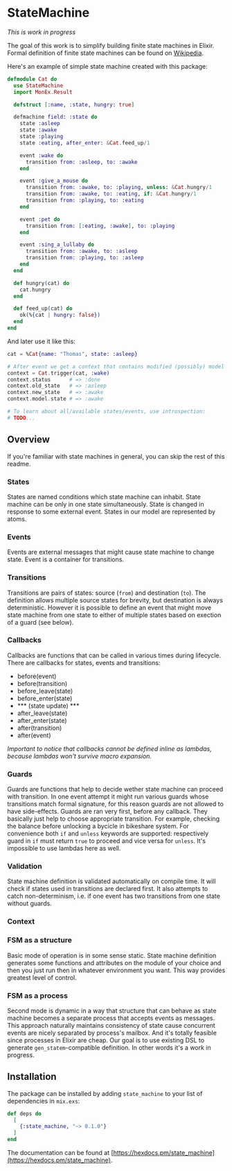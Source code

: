 # StateMachine

*This is work in progress*

The goal of this work is to simplify building finite state machines in Elixir. Formal definition of finite state machines can be found on [Wikipedia](https://en.wikipedia.org/wiki/Finite-state_machine).

Here's an example of simple state machine created with this package:

```elixir
defmodule Cat do
  use StateMachine
  import MonEx.Result

  defstruct [:name, :state, hungry: true]

  defmachine field: :state do
    state :asleep
    state :awake
    state :playing
    state :eating, after_enter: &Cat.feed_up/1

    event :wake do
      transition from: :asleep, to: :awake
    end

    event :give_a_mouse do
      transition from: :awake, to: :playing, unless: &Cat.hungry/1
      transition from: :awake, to: :eating, if: &Cat.hungry/1
      transition from: :playing, to: :eating
    end

    event :pet do
      transition from: [:eating, :awake], to: :playing
    end

    event :sing_a_lullaby do
      transition from: :awake, to: :asleep
      transition from: :playing, to: :asleep
    end
  end

  def hungry(cat) do
    cat.hungry
  end

  def feed_up(cat) do
    ok(%{cat | hungry: false})
  end
end
```

And later use it like this:

```elixir
cat = %Cat{name: "Thomas", state: :asleep}

# After event we get a context that contains modified (possibly) model in `model` field.
context = Cat.trigger(cat, :wake)
context.status      # => :done
context.old_state   # => :asleep
context.new_state   # => :awake
context.model.state # => :awake

# To learn about all/available states/events, use introspection:
# TODO...
```

## Overview
If you're familiar with state machines in general, you can skip the rest of this readme. 

### States
States are named conditions which state machine can inhabit. State machine can be only in one state simultaneously. State is changed in response to some external event. States in our model are represented by atoms.

### Events
Events are external messages that might cause state machine to change state. Event is a container for transitions.

### Transitions
Transitions are pairs of states: source (`from`) and destination (`to`). The definition allows multiple source states for brevity, but destination is always deterministic. However it is possible to define an event that might move state machine from one state to either of multiple states based on exection of a guard (see below).

### Callbacks
Callbacks are functions that can be called in various times during lifecycle. There are callbacks for states, events and transitions:

* before(event)
* before(transition)
* before_leave(state)
* before_enter(state)
* *** (state update) ***
* after_leave(state)
* after_enter(state)
* after(transition)
* after(event)

*Important to notice that callbacks cannot be defined inline as lambdas, because lambdas won't survive macro expansion.*

### Guards
Guards are functions that help to decide wether state machine can proceed with transition. In one event attempt it might run various guards whose transitions match formal signature, for this reason guards are not allowed to have side-effects. Guards are ran very first, before any callback. They basically just help to choose appropriate transition. For example, checking the balance before unlocking a bycicle in bikeshare system. For convenience both `if` and `unless` keywords are supported: respectively guard in `if` must return `true` to proceed and vice versa for `unless`. It's impossible to use lambdas here as well.

### Validation
State machine definition is validated automatically on compile time. It will check if states used in transitions are declared first. It also attempts to catch non-determinism, i.e. if one event has two transitions from one state without guards.

### Context

### FSM as a structure
Basic mode of operation is in some sense static. State machine definition generates some functions and attributes on the module of your choice and then you just run then in whatever environment you want. This way provides greatest level of control.

### FSM as a process
Second mode is dynamic in a way that structure that can behave as state machine becomes a separate process that accepts events as messages. This approach naturally maintains consistency of state cause concurrent events are nicely separated by process's mailbox. And it's totally feasible since processes in Elixir are cheap. Our goal is to use existing DSL to generate `gen_statem`-compatible definition. In other words it's a work in progress.

## Installation

The package can be installed
by adding `state_machine` to your list of dependencies in `mix.exs`:

```elixir
def deps do
  [
    {:state_machine, "~> 0.1.0"}
  ]
end
```

The documentation can be found at [https://hexdocs.pm/state_machine](https://hexdocs.pm/state_machine).

